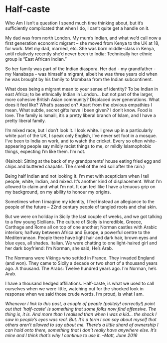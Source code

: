 # Half-caste

Who Am I isn’t a question I spend much time thinking about, but it’s
sufficiently complicated that when I do, I can’t quite get a handle on it.

My dad was from north London. My mum’s Indian, and what we’d call now a first
generation economic migrant – she moved from Kenya to the UK at 18, for work.
Met my dad, married, etc. She was born middle-class in Kenya, until relatively
recently she’d never been to India: Technically her ethnic group is “East
African Indian.”

So her family was part of the Indian diaspora. Her dad - my grandfather - my
Nanabapa - was himself a migrant, albeit he was three years old when he was
brought by his family to Mombasa from the Indian subcontinent.

What does being a migrant mean to your sense of identity? To be Indian in east
Africa; to be ethnically Indian in London… but not part of the larger, more
cohesive British Asian community? Displaced over generations. What does it
feel like? What’s passed on? Apart from the obvious empathies I mean. What
subtle, secret gifts have I been given? I don’t know. Food is love. The family
is Ismaili, it’s a pretty liberal branch of Islam, and I have a pretty liberal
family.

I’m mixed race, but I don’t look it. I look white. I grew up in a particularly
white part of the UK, I speak only English, I’ve never set foot in a mosque.
I’ve been to India on work, and to watch the cricket. Every so often white-
appearing people say mildly racist things to me, or mildly Islamophobic
things, expecting I’m like them. I’m not.

(Nairobi: Sitting at the back of my grandparents’ house eating fried egg and
chips and buttered chapatis. The smell of the red soil after the rain.)

Being half Indian and not looking it. I’m met with scepticism when I tell
people, white, Indian, and mixed. It’s another kind of displacement. What I’m
allowed to claim and what I’m not. It can feel like I have a tenuous grip on
my background, on my ability to honour my origins.

Sometimes when I imagine my identity, I feel instead an allegiance to the
people of the future – 22nd century people of tangled roots and chai skin.

But we were on holiday in Sicily the last couple of weeks, and we got talking
to a few young Sicilians. The culture of Sicily is incredible, Greece,
Carthage and Rome all on top of one another; Norman castles with Arabic
interiors; halfway between Africa and Europe, a powerful centre to the
Mediterranean. People there have light hair and dark hair, brown eyes and blue
eyes, all shades. Italian. We were chatting to one light-haired girl and her
dark boyfriend: I’m Norman, she said, He’s Arab.

The Normans were Vikings who settled in France. They invaded England (and
won). They came to Sicily a decade or two short of a thousand years ago. A
thousand. The Arabs: Twelve hundred years ago. I’m Norman, he’s Arab.

I have a thousand hedged affiliations. Half-caste, is what we used to call
ourselves when we were little, watching out for the shocked look in response
when we said those crude words. I’m proud, is what I am.

_Whenever I link to this post, a couple of people (politely! correctly!) point
out that ‘half-caste’ is something that some folks now find offensive. The
thing is, it is. And more than I realised than when I was a kid… the shock I
saw in people’s eyes was real. But. It’s a term I can say about myself that
others aren’t allowed to say about me. There’s a little shard of ownership I
can hold onto there, something that I don’t really have anywhere else. It’s
mine and I think that’s why I continue to use it. –Matt, June 2016_
